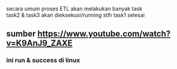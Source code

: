 secara umum proses ETL akan melakukan banyak task<br>
task2 & task3 akan dieksekusi/running stlh task1 selesai
## sumber https://www.youtube.com/watch?v=K9AnJ9_ZAXE
### ini run & success di linux
<!-- uninstall all package with pip => pip freeze | xargs pip uninstall -y -->